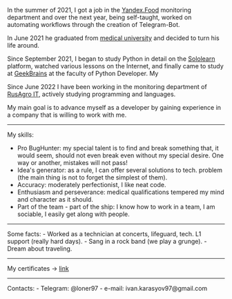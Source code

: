 In the summer of 2021, I got a job in the <a href='https://eda.yandex.ru/'>Yandex.Food</a> monitoring department and over the next year, being self-taught, worked on automating workflows through the creation of Telegram-Bot.

In June 2021 he graduated from <a href='https://sgmu.ru/'>medical university</a> and decided to turn his life around.

Since September 2021, I began to study Python in detail on the <a href='https://www.sololearn.com/'>Sololearn</a> platform, watched various lessons on the Internet, and finally came to study at <a href='https://gb.ru/'>GeekBrains</a> at the faculty of Python Developer. My 

Since June 2022 I have been working in the monitoring department of <a href='https://www.rusagrogroup.ru/ru/'>RusAgro IT</a>, actively studying programming and languages.

My main goal is to advance myself as a developer by gaining experience in a company that is willing to work with me.
<hr/>
My skills:
<ul>
<li>Pro BugHunter: my special talent is to find and break something that, it would seem, should not even break even without my special desire. One way or another, mistakes will not pass!</li>
<li>Idea's generator: as a rule, I can offer several solutions to tech. problem (the main thing is not to forget the simplest of them).</li>
<li>Accuracy: moderately perfectionist, I like neat code.</li>
<li>Enthusiasm and perseverance: medical qualifications tempered my mind and character as it should.</li>
<li>Part of the team - part of the ship: I know how to work in a team, I am sociable, I easily get along with people.</li>
</ul>
<hr/>
Some facts:
- Worked as a technician at concerts, lifeguard, tech. L1 support (really hard days).
- Sang in a rock band (we play a grunge).
- Dream about traveling.
<hr/>
My certificates -> <a href='https://disk.yandex.ru/d/gHCuL4aTA2LTrg'>link</a>
<hr/>
Contacts:
- Telegram: @loner97
- e-mail: ivan.karasyov97@gmail.com
